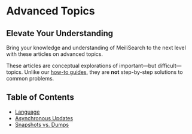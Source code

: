 # Advanced Topics

## Elevate Your Understanding

Bring your knowledge and understanding of MeiliSearch to the next level with these articles on advanced topics.

These articles are conceptual explorations of important—but difficult—topics. Unlike our [how-to guides](/create/how_to), they are **not** step-by-step solutions to common problems.

## Table of Contents

- [Language](/learn/advanced/language.md)
- [Asynchronous Updates](/learn/advanced/asynchronous_updates.md)
- [Snapshots vs. Dumps](/learn/advanced/snapshots_vs_dumps.md)